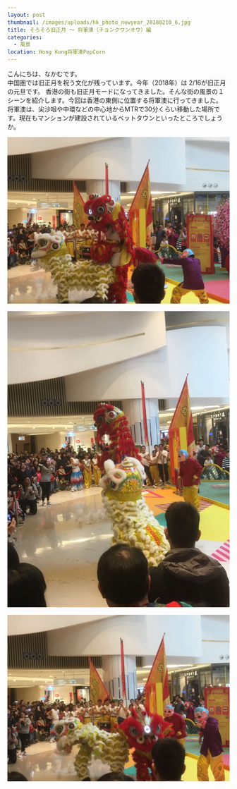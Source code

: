 ```yaml
---
layout: post
thumbnail: /images/uploads/hk_photo_newyear_20180210_6.jpg
title: そろそろ旧正月 〜 将軍澳（チョンクワンオウ）編
categories:
  - 風景
location: Hong Kong将軍澳PopCorn
---
```

こんにちは、なかむです。\
中国圏では旧正月を祝う文化が残っています。今年（2018年）は 2/16が旧正月の元旦です。
香港の街も旧正月モードになってきました。そんな街の風景の１シーンを紹介します。今回は香港の東側に位置する将軍澳に行ってきました。
将軍澳は、尖沙咀や中環などの中心地からMTRで30分くらい移動した場所です。現在もマンションが建設されているベットタウンといったところでしょうか。

![将軍澳 旧正月1](/images/uploads/hk_photo_newyear_20180210_3.jpg)

![将軍澳 旧正月2](/images/uploads/hk_photo_newyear_20180210.jpg)

![将軍澳 旧正月3](/images/uploads/hk_photo_newyear_20180210_4.jpg)
